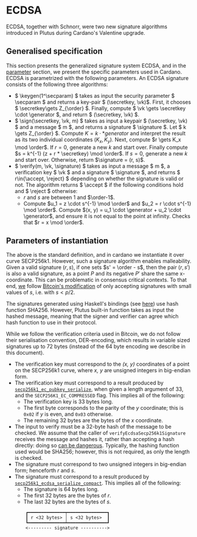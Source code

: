 # ECDSA

ECDSA, together with Schnorr, were two new signature algorithms introduced in Plutus during Cardano's Valentine upgrade.

## Generalised specification
This section presents the generalized signature system ECDSA, and in the [parameter](#parameters-of-instantiation) section, we present the
specific parameters used in Cardano. ECDSA is parametrized with the following parameters. An ECDSA signature 
consists of the following three algorithms:
* $ \keygen(1^\secparam) $ takes as input the security parameter $ \secparam $ and returns a key-pair $
  (\secretkey, \vk)$. First, it chooses $ \secretkey\gets Z_{\order} $. Finally, compute 
$ \vk \gets \secretkey \cdot \generator $, and return $ (\secretkey, \vk) $.
* $ \sign(\secretkey, \vk, m) $ takes as input a keypair $ (\secretkey, \vk) $ and a message $ m $, and returns a
  signature $ \signature $. Let $ k \gets Z_{\order} $. Compute $K = k \cdot * generator$ and interpret the
result as its two individual coordinates $(K_x, K_y)$. Next, compute $r \gets K_x \mod \order$. If $r=0$, 
generate a new $k$ and start over. Finally compute $s = k^{-1} (z + r * \secretkey) \mod \order$. If 
$s=0$, generate a new $k$ and start over. Otherwise, return $\signature = (r, s)$.
* $ \verify(m, \vk, \signature) $ takes as input a message $ m $, a verification key $ \vk $ and a signature
  $ \signature $, and returns $ r\in\{\accept, \reject\} $ depending on whether the signature is valid or not. The algorithm
  returns $ \accept $ if the following conditions hold and $ \reject $ otherwise:
    * $r$ and $s$ are between $1$ and $\order-1$.
    * Compute $u_1 = z \cdot s^{-1} \mod \order$ and $u_2 = r \cdot s^{-1} \mod \order$. Compute
      $(x, y) = u_1 \cdot \generator + u_2 \cdot \generator$, and ensure it is not equal to the point
      at infinity. Checks that $r = x \mod \order$.


## Parameters of instantiation
The above is the standard definition, and in cardano we instantiate it over curve SECP256k1. 
However, such a signature algorithm enables malleability. Given a valid signature $(r,s)$, if
one sets $s' = \order - s$, then the pair $(r, s')$ is also a valid signature, as a point $P$
and its negative $P'$ share the same x-coordinate. This can be problematic in consensus critical 
contexts. To that end, [we](https://github.com/input-output-hk/cardano-base/blob/master/cardano-crypto-class/src/Cardano/Crypto/SECP256K1/C.hs#L149)
follow [Bitcoin's modification](https://github.com/bitcoin-core/secp256k1/blob/master/src/secp256k1.c#L455) 
of only accepting signatures with small values of $s$, i.e. with $s < p / 2$.

The signatures generated using Haskell's bindings (see [here](../ref-list/ecdsa.md)) use hash
function SHA256. However, Plutus built-in function takes as input the hashed message, meaning 
that the signer and verifier can agree which hash function to use in their protocol. 

While we follow the verification criteria used in Bitcoin, we do not follow their serialisation 
convention, DER-encoding, which results in variable sized signatures up to 72 bytes (instead 
of the 64 byte encoding we describe in this document).

* The verification key must correspond to the _(x, y)_ coordinates of a point
  on the SECP256k1 curve, where _x, y_ are unsigned integers in big-endian form.
* The verification key must correspond to a result produced by
  [``secp256k1_ec_pubkey_serialize``](https://github.com/bitcoin-core/secp256k1/blob/master/include/secp256k1.h#L394),
  when given a length argument of 33, and the ``SECP256K1_EC_COMPRESSED`` flag.
  This implies all of the following:
  * The verification key is 33 bytes long.
  * The first byte corresponds to the parity of the _y_ coordinate; this is
    `0x02` if _y_ is even, and `0x03` otherwise.
  * The remaining 32 bytes are the bytes of the _x_ coordinate.
* The input to verify must be a 32-byte hash of the message to be checked. We
  assume that the caller of `verifyEcdsaSecp256k1Signature` receives the
  message and hashes it, rather than accepting a hash directly: doing so
  [can be dangerous](https://bitcoin.stackexchange.com/a/81116/35586).
  Typically, the hashing function used would be SHA256; however, this is not
  required, as only the length is checked.
* The signature must correspond to two unsigned integers in big-endian form;
  henceforth _r_ and _s_.
* The signature must correspond to a result produced by
  [``secp256k1_ecdsa_serialize_compact``](https://github.com/bitcoin-core/secp256k1/blob/master/include/secp256k1.h#L487).
  This implies all of the following:
  * The signature is 64 bytes long.
  * The first 32 bytes are the bytes of _r_.
  * The last 32 bytes are the bytes of _s_.
  ``` 
      ┏━━━━━━━━━━━━━━┯━━━━━━━━━━━━━━━┓
      ┃ r <32 bytes> │ s <32 bytes>  ┃
      ┗━━━━━━━━━━━━━━┷━━━━━━━━━━━━━━━┛
      <--------- signature ---------->
  ```
  